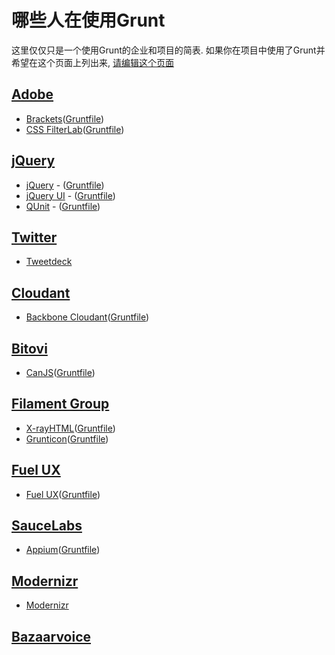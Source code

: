 # 哪些人在使用Grunt

这里仅仅只是一个使用Grunt的企业和项目的简表. 如果你在项目中使用了Grunt并希望在这个页面上列出来, [请编辑这个页面](https://github.com/gruntjs/grunt/wiki/Who-uses-Grunt/_edit)

## [Adobe](http://www.adobe.com/)

+ [Brackets](http://brackets.io/)([Gruntfile](https://github.com/adobe/brackets/blob/master/Gruntfile.js))
+ [CSS FilterLab](http://html.adobe.com/webstandards/csscustomfilters/cssfilterlab/)([Gruntfile](https://github.com/adobe/cssfilterlab/blob/master/grunt.js))

## [jQuery](http://jquery.com/)

+ [jQuery](http://jquery.com/) - ([Gruntfile](https://github.com/jquery/jquery/blob/master/Gruntfile.js))
+ [jQuery UI](http://jqueryui.com/) - ([Gruntfile](https://github.com/jquery/jquery-ui/blob/master/grunt.js))
+ [QUnit](http://qunitjs.com/) - ([Gruntfile](https://github.com/jquery/qunit/blob/master/Gruntfile.js))

## [Twitter](https://twitter.com/)

+ [Tweetdeck](http://www.tweetdeck.com/)

## [Cloudant](https://cloudant.com/)

+ [Backbone Cloudant](https://github.com/cloudant-labs/backbone.cloudant)([Gruntfile](https://github.com/cloudant-labs/backbone.cloudant/blob/master/grunt.js))

## [Bitovi](http://bitovi.com/)

+ [CanJS](http://canjs.us/)([Gruntfile](https://github.com/bitovi/canjs/blob/master/grunt.js))

## [Filament Group](http://filamentgroup.com/)

+ [X-rayHTML](https://github.com/filamentgroup/X-rayHTML)([Gruntfile](https://github.com/filamentgroup/X-rayHTML/blob/master/grunt.js))
+ [Grunticon](https://github.com/filamentgroup/grunticon)([Gruntfile](https://github.com/filamentgroup/grunticon/blob/master/grunt.js))

## [Fuel UX](http://exacttarget.github.com/fuelux/)

+ [Fuel UX](http://exacttarget.github.com/fuelux/)([Gruntfile](https://github.com/ExactTarget/fuelux/blob/master/grunt.js))

## [SauceLabs](https://saucelabs.com/)

+ [Appium](https://saucelabs.com/appium)([Gruntfile](https://github.com/appium/appium/blob/master/grunt.js))

## [Modernizr](http://modernizr.com/)

+ [Modernizr](http://modernizr.com/)

## [Bazaarvoice](http://www.bazaarvoice.com/)